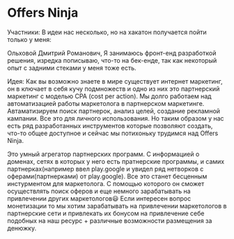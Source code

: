# Offers Ninja

Участники:
В идеи нас несколько, но на хакатон получается пойти только у меня:

Ольховой Дмитрий Романович, Я занимаюсь фронт-енд разработкой решения, изредка пописываю, что-то на бек-енде, так как некоторый опыт с задними стеками у меня тоже есть.

Идея:
Как вы возможно знаете в мире существует интернет маркетинг, он в ключает в себя кучу подмножеств и одно из них это партнерский маркетинг с моделью CPA (cost per action). Мы долго работаем над автоматизацией работы маркетолога в партнерском маркетинге. Автаматизируем поиск партнерок, анализ целей, создание рекламной кампании. Все это для личного использования. Но таким образом у нас есть ряд разработанных инструментов которые позволяют создать, что-то общее доступное и сейчас мы потихоньку трудимся над Offers Ninja. 

Это умный агрегатор партнерских программ. С информацией о доменах, сетях в которых у него есть пратнерские программы, и самих партнерках(например ввел play.google и увидел ряд нетворков с оферами(партнерками) от play.google). Все это станет бесценным инстурментом для маркетолога. С помощью которого он сможет осуществлять поиск оферов и еще немного зарабатывать на привлечении других маркетологов😃 Если интересен вопрос монетизации то мы хотим зарабатывать на привлечении маркетологов в партнерские сети и привлекать их бонусом на привлечение себе подобных на наш ресурс + различные возможности размещения за денюжку.
